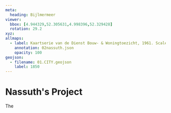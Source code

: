 ```yaml
---
meta:
  heading: Bijlmermeer
viewer:
  bbox: [4.944329,52.305631,4.998396,52.329428]
  rotation: 29.2
xyz:
allmaps:
  - label: Kaartserie van de Dienst Bouw- & Woningtoezicht, 1961. Scale 1:25000. Stadsarchief Amsterdam.
    annotation: 02nassuth.json
    opacity: 100
geojson:
  - filename: 01.CITY.geojson
    label: 1850
---
```

# Nassuth's Project
The 
